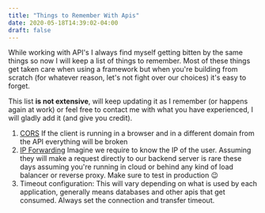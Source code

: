```yaml
---
title: "Things to Remember With Apis"
date: 2020-05-18T14:39:02-04:00
draft: false
---
```


While working with API's I always find myself getting bitten by the same things so now I will keep a list of things to
remember. Most of these things get taken care when using a framework but when you're building from
scratch (for whatever reason, let's not fight over our choices)  it's easy to forget.

This list **is not extensive**, will keep updating it as I remember (or happens again at work) or feel free to contact me with what you have experienced, I will gladly add it (and give you credit).


1. [CORS](https://developer.mozilla.org/en-US/docs/Web/HTTP/CORS) If the client is running in a browser and in a different domain from the API everything will be broken
2. [IP Forwarding](https://developer.mozilla.org/en-US/docs/Web/HTTP/Headers/X-Forwarded-For) Imagine we require to know the IP of the user. Assuming they will make a request directly to our 
backend server is rare these days assuming you're running in cloud or behind any kind of load balancer or reverse proxy. Make sure to test in production :wink:
3. Timeout configuration: This will vary depending on what is used by each application, generally means databases and other apis that get consumed. Always set the connection and transfer timeout.
